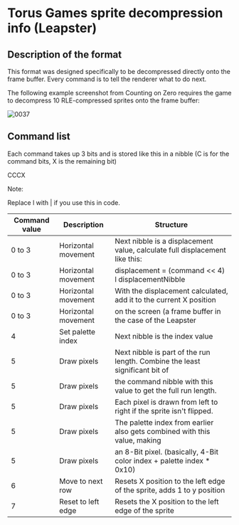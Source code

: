 # Torus Games sprite decompression info (Leapster)

## Description of the format
This format was designed specifically to be decompressed directly onto the frame buffer. Every command is to tell the renderer what to do next.

The following example screenshot from Counting on Zero requires the game to decompress 10 RLE-compressed sprites onto the frame buffer:

![0037](https://github.com/user-attachments/assets/f1419736-6730-4fc9-b678-1334445c1d4c)

## Command list
Each command takes up 3 bits and is stored like this in a nibble (C is for the command bits, X is the remaining bit)

CCCX

Note:

Replace l with | if you use this in code.

| Command value | Description          | Structure                                                                   |
|---------------|----------------------|-----------------------------------------------------------------------------|
| 0 to 3        | Horizontal movement  | Next nibble is a displacement value, calculate full displacement like this: |
| 0 to 3        | Horizontal movement  | displacement = (command << 4) l displacementNibble                          |
| 0 to 3        | Horizontal movement  | With the displacement calculated, add it to the current X position          |
| 0 to 3        | Horizontal movement  | on the screen (a frame buffer in the case of the Leapster                   |
| 4             | Set palette index    | Next nibble is the index value                                              |
| 5             | Draw pixels          | Next nibble is part of the run length. Combine the least significant bit of |
| 5             | Draw pixels          | the command nibble with this value to get the full run length.              |
| 5             | Draw pixels          | Each pixel is drawn from left to right if the sprite isn't flipped.         |
| 5             | Draw pixels          | The palette index from earlier also gets combined with this value, making   |
| 5             | Draw pixels          | an 8-Bit pixel. (basically, 4-Bit color index + palette index * 0x10)       |
| 6             | Move to next row     | Resets X position to the left edge of the sprite, adds 1 to y position      |
| 7             | Reset to left edge   | Resets the X position to the left edge of the sprite                        |
